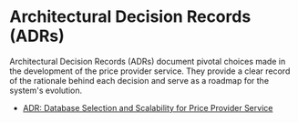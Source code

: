 # Architectural Decision Records (ADRs)
Architectural Decision Records (ADRs) document pivotal choices made in the development of the price provider service. They provide a clear record of the rationale behind each decision and serve as a roadmap for the system's evolution.
* [ADR: Database Selection and Scalability for Price Provider Service](031-adr-database-selection.md)
